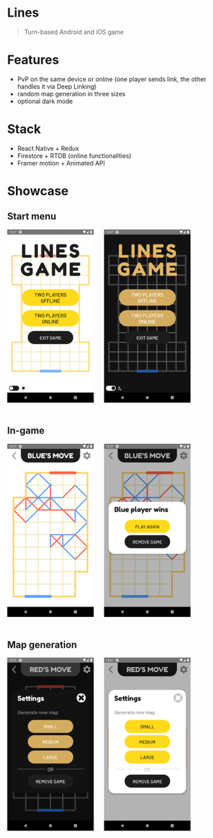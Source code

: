 # Lines

> Turn-based Android and iOS game

# Features

- PvP on the same device or online (one player sends link, the other handles it via Deep Linking)
- random map generation in three sizes
- optional dark mode

# Stack

- React Native + Redux
- Firestore + RTDB (online functionalities)
- Framer motion + Animated API

# Showcase

## Start menu

<img src="./showcase/1.png" alt="image 1" style="max-width: 200px; margin-right: 20px; margin-bottom: 20px;" />
<img src="./showcase/2.png" alt="image 2" style="max-width: 200px; margin-bottom: 20px;" />

## In-game

<img src="./showcase/3.png" alt="image 3" style="max-width: 200px; margin-right: 20px; margin-bottom: 20px;" />
<img src="./showcase/4.png" alt="image 4" style="max-width: 200px; margin-bottom: 20px;" />

## Map generation

<img src="./showcase/5.png" alt="image 5" style="max-width: 200px; margin-right: 20px; margin-bottom: 20px;" />
<img src="./showcase/6.png" alt="image 6" style="max-width: 200px; margin-bottom: 20px;" />
